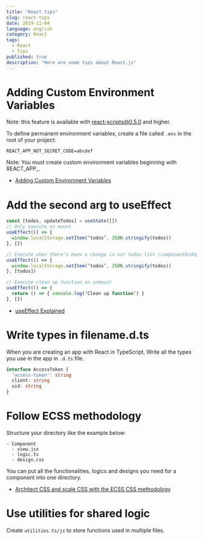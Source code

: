 ```yaml
---
title: "React tips"
slug: react-tips
date: 2019-11-04
language: english
category: React
tags:
  - React
  - Tips
published: true
description: "Here are some tips about React.js"
---
```

# Adding Custom Environment Variables
Note: this feature is available with react-scripts@0.5.0 and higher.

To define permanent environment variables, create a file called `.env` in the root of your project:

```
REACT_APP_NOT_SECRET_CODE=abcdef
```

Note: You must create custom environment variables beginning with REACT_APP_.

- [Adding Custom Environment Variables](https://create-react-app.dev/docs/adding-custom-environment-variables/#adding-development-environment-variables-in-env)

# Add the second arg to useEffect

```js
const [todos, updateTodos] = useState([])
// Only execute on mount
useEffect(() => {
  window.localStorage.setItem(‘todos’, JSON.stringify(todos))
}, [])

// Execute when there’s been a change in our todos list (componentDidUpdate):
useEffect(() => {
  window.localStorage.setItem(‘todos’, JSON.stringify(todos))
}, [todos])

// Execute clean up function on unmount
useEffect(() => {
  return () => { console.log(‘Clean up function’) }
}, [])
```

- [useEffect Explained](https://k-sato1995.github.io/blog/the-useeffect-hook-explained)

# Write types in filename.d.ts

When you are creating an app with React in TypeScript, Write all the types you use in the app in `.d.ts` file.

```ts
interface AccessToken {
  'access-token': string
  client: string
  uid: string
}
```

# Follow ECSS methodology

Structure your directory like the example below:

```
- Component 
  - view.jsx
  - logic.ts
  - design.css
```

You can put all the functionalities, logics and designs you need for a component into one directory. 

- [Architect CSS and scale CSS with the ECSS CSS methodology](https://ecss.io/)

# Use utilities for shared logic 
Create `utilities.ts/js` to store functions used in multiple files.

